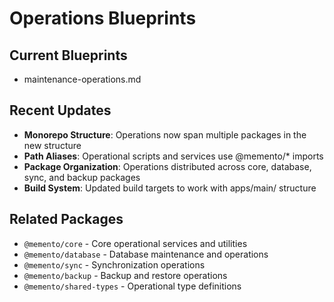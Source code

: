 # Operations Blueprints

## Current Blueprints
- maintenance-operations.md

## Recent Updates
- **Monorepo Structure**: Operations now span multiple packages in the new structure
- **Path Aliases**: Operational scripts and services use @memento/* imports
- **Package Organization**: Operations distributed across core, database, sync, and backup packages
- **Build System**: Updated build targets to work with apps/main/ structure

## Related Packages
- `@memento/core` - Core operational services and utilities
- `@memento/database` - Database maintenance and operations
- `@memento/sync` - Synchronization operations
- `@memento/backup` - Backup and restore operations
- `@memento/shared-types` - Operational type definitions

